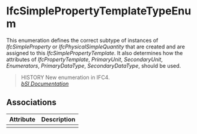 IfcSimplePropertyTemplateTypeEnum
=================================
This enumeration defines the correct subtype of instances of
_IfcSimpleProperty_ or _IfcPhysicalSimpleQuantity_ that are created and are
assigned to this _IfcSimplePropertyTemplate_. It also determines how the
attributes of _IfcPropertyTemplate_, _PrimaryUnit_, _SecondaryUnit_,
_Enumerators_, _PrimaryDataType_, _SecondaryDataType_, should be used.  
  
> HISTORY  New enumeration in IFC4.  
[ _bSI
Documentation_](https://standards.buildingsmart.org/IFC/DEV/IFC4_2/FINAL/HTML/schema/ifckernel/lexical/ifcsimplepropertytemplatetypeenum.htm)


Associations
------------
| Attribute   | Description   |
|-------------|---------------|
|             |               |

